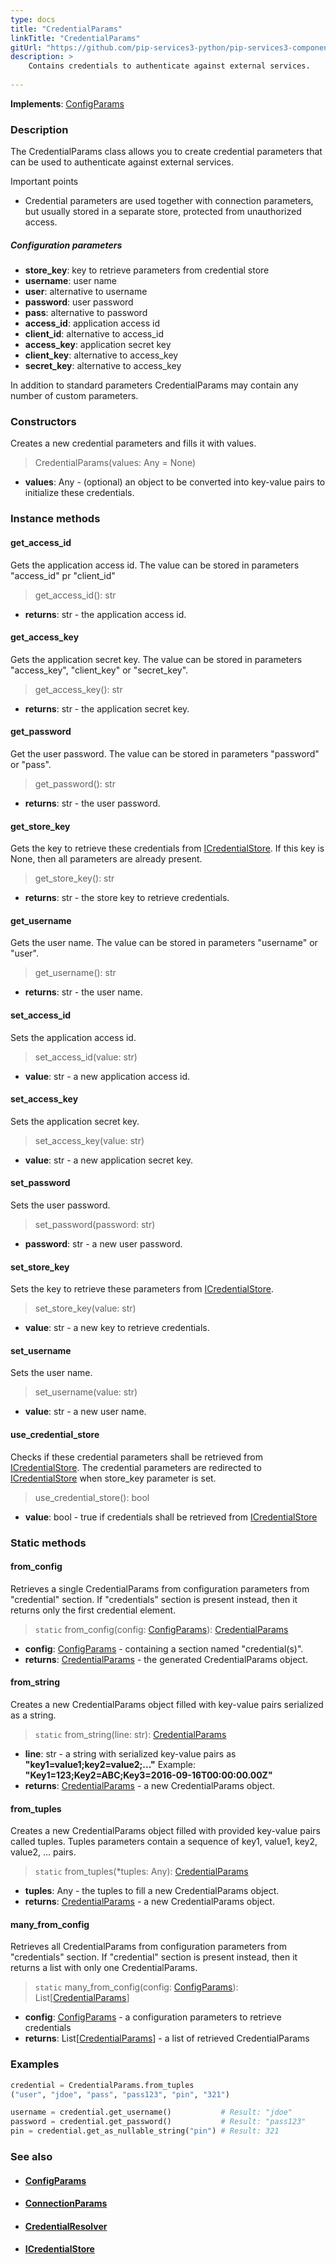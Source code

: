 ```yaml
---
type: docs
title: "CredentialParams"
linkTitle: "CredentialParams"
gitUrl: "https://github.com/pip-services3-python/pip-services3-components-python"
description: >
    Contains credentials to authenticate against external services.
    
---
```


**Implements**: [ConfigParams](../../../commons/config/config_params)

### Description

The CredentialParams class allows you to create credential parameters that can be used to authenticate against external services.

Important points

- Credential parameters are used together with connection parameters, but usually stored in a separate store, protected from unauthorized access.

##### Configuration parameters

- **store_key**: key to retrieve parameters from credential store
- **username**: user name
- **user**: alternative to username
- **password**: user password
- **pass**: alternative to password
- **access_id**: application access id
- **client_id**: alternative to access_id
- **access_key**: application secret key
- **client_key**: alternative to access_key
- **secret_key**: alternative to access_key

In addition to standard parameters CredentialParams may contain any number of custom parameters.

### Constructors
Creates a new credential parameters and fills it with values.

> CredentialParams(values: Any = None)

- **values**: Any - (optional) an object to be converted into key-value pairs to initialize these credentials.


### Instance methods

#### get_access_id
Gets the application access id. The value can be stored in parameters "access_id" pr "client_id"

> get_access_id(): str

- **returns**: str - the application access id.


#### get_access_key
Gets the application secret key.
The value can be stored in parameters "access_key", "client_key" or "secret_key".

> get_access_key(): str

- **returns**: str - the application secret key.


#### get_password
Get the user password. The value can be stored in parameters "password" or "pass".

> get_password(): str

- **returns**: str - the user password.


#### get_store_key
Gets the key to retrieve these credentials from [ICredentialStore](../icredential_store).
If this key is None, then all parameters are already present.

> get_store_key(): str

- **returns**: str - the store key to retrieve credentials.


#### get_username
Gets the user name. The value can be stored in parameters "username" or "user".

> get_username(): str

- **returns**: str - the user name.


#### set_access_id
Sets the application access id.

> set_access_id(value: str)

- **value**: str - a new application access id.


#### set_access_key
Sets the application secret key.

> set_access_key(value: str)

- **value**: str - a new application secret key.


#### set_password
Sets the user password.

> set_password(password: str)

- **password**: str - a new user password.


#### set_store_key
Sets the key to retrieve these parameters from [ICredentialStore](../icredential_store).

> set_store_key(value: str)

- **value**: str - a new key to retrieve credentials.


#### set_username
Sets the user name.

> set_username(value: str)

- **value**: str - a new user name.


#### use_credential_store
Checks if these credential parameters shall be retrieved from [ICredentialStore](../icredential_store).
The credential parameters are redirected to [ICredentialStore](../icredential_store) when store_key parameter is set.

> use_credential_store(): bool

- **value**: bool - true if credentials shall be retrieved from [ICredentialStore](../icredential_store)

### Static methods

#### from_config
Retrieves a single CredentialParams from configuration parameters
from "credential" section. If "credentials" section is present instead,
then it returns only the first credential element.

> `static` from_config(config: [ConfigParams](../../../commons/config/config_params)): [CredentialParams]()

- **config**: [ConfigParams](../../../commons/config/config_params) -  containing a section named "credential(s)".
- **returns**: [CredentialParams]() - the generated CredentialParams object.


#### from_string
Creates a new CredentialParams object filled with key-value pairs serialized as a string.

> `static` from_string(line: str): [CredentialParams]()

- **line**: str - a string with serialized key-value pairs as **"key1=value1;key2=value2;..."**
Example: **"Key1=123;Key2=ABC;Key3=2016-09-16T00:00:00.00Z"**
- **returns**: [CredentialParams]() - a new CredentialParams object.


#### from_tuples
Creates a new CredentialParams object filled with provided key-value pairs called tuples.
Tuples parameters contain a sequence of key1, value1, key2, value2, ... pairs.

> `static` from_tuples(*tuples: Any): [CredentialParams]()

- **tuples**: Any - the tuples to fill a new CredentialParams object.
- **returns**: [CredentialParams]() - a new CredentialParams object.


#### many_from_config
Retrieves all CredentialParams from configuration parameters
from "credentials" section. If "credential" section is present instead,
then it returns a list with only one CredentialParams.

> `static` many_from_config(config: [ConfigParams](../../../commons/config/config_params)): List[[CredentialParams]()]

- **config**: [ConfigParams](../../../commons/config/config_params) - a configuration parameters to retrieve credentials
- **returns**: List[[CredentialParams]()] - a list of retrieved CredentialParams

### Examples

```python
credential = CredentialParams.from_tuples
("user", "jdoe", "pass", "pass123", "pin", "321")

username = credential.get_username()           # Result: "jdoe"
password = credential.get_password()           # Result: "pass123"
pin = credential.get_as_nullable_string("pin") # Result: 321
```

### See also
- #### [ConfigParams](../../../commons/config/config_params)
- #### [ConnectionParams](../connect/connection_params)
- #### [CredentialResolver](../credential_resolver)
- #### [ICredentialStore](../icredentialStore)
